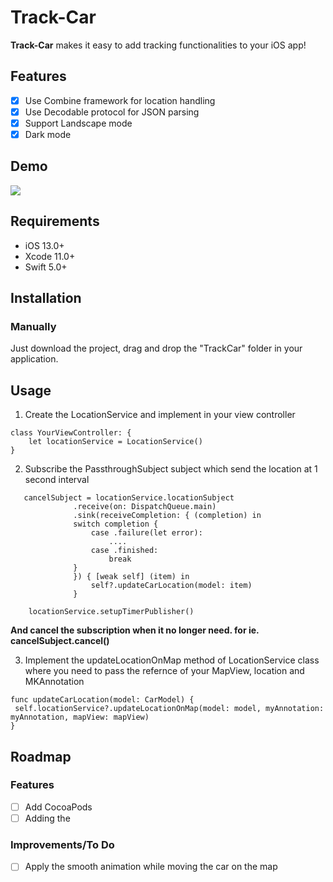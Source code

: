 # Track-Car
**Track-Car** makes it easy to add tracking functionalities to your iOS app! 

## Features
- [x] Use Combine framework for location handling
- [x] Use Decodable protocol for JSON parsing
- [x] Support Landscape mode
- [x] Dark mode

## Demo
![](https://github.com/ram2386/Track-Car/blob/master/Track%20car.gif)

## Requirements
 - iOS 13.0+
 - Xcode 11.0+
 - Swift 5.0+
 
## Installation
### Manually

Just download the project, drag and drop the "TrackCar" folder in your application.

## Usage
1. Create the LocationService and implement in your view controller
```
class YourViewController: {
    let locationService = LocationService()    
}
```

2. Subscribe the PassthroughSubject subject which send the location at 1 second interval
```
   cancelSubject = locationService.locationSubject
              .receive(on: DispatchQueue.main)
              .sink(receiveCompletion: { (completion) in
              switch completion {
                  case .failure(let error):
                      ....
                  case .finished:
                      break
              }
              }) { [weak self] (item) in
                  self?.updateCarLocation(model: item)
              }
    
    locationService.setupTimerPublisher()
```

<b>And cancel the subscription when it no longer need. for ie. cancelSubject.cancel()</b>

3. Implement the updateLocationOnMap method of LocationService class where you need to pass the refernce of your MapView, location and MKAnnotation 
```
func updateCarLocation(model: CarModel) {
 self.locationService?.updateLocationOnMap(model: model, myAnnotation: myAnnotation, mapView: mapView)
}
```

## Roadmap
### Features

- [ ] Add CocoaPods
- [ ] Adding the 
 
### Improvements/To Do
- [ ] Apply the smooth animation while moving the car on the map
